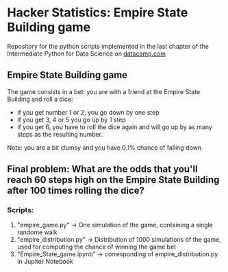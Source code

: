 # Hacker Statistics: Empire State Building game
Repository for the python scripts implemented in the last chapter of the Intermediate Python for Data Science on [datacamp.com](https://datacamp.com)

## Empire State Building game
The game consists in a bet: you are with a friend at the Empire State Building and roll a dice:
- if you get number 1 or 2, you go down by one step
- if you get 3, 4 or 5 you go up by 1 step 
- if you get 6, you have to roll the dice again and will go up by as many steps as the resulting number.

Note: you are a bit clumsy and you have 0.1% chance of falling down.

## Final problem: What are the odds that you'll reach 60 steps high on the Empire State Building after 100 times rolling the dice?

###  Scripts: 
1. "empire_game.py" -> One simulation of the game, containing a single randome walk
2. "empire_distribution.py" -> Distribution of 1000 simulations of the game, used for computing the chance of winning the game bet
3. "Empire_State_game.ipynb" -> corresponding of empire_distribution.py in Jupiter Notebook
